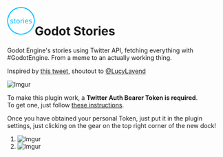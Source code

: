 <img src="addons/twitter_status/icon.png" align="left" width="64" height="64">

# Godot Stories
Godot Engine's stories using Twitter API, fetching everything with #GodotEngine. From a meme to an actually working thing.

Inspired by [this tweet](https://twitter.com/LucyLavend/status/1330114296433479680), shoutout to [@LucyLavend](https://twitter.com/LucyLavend)

![Imgur](https://imgur.com/X5ge7P7.gif)

To make this plugin work, a **Twitter Auth Bearer Token is required**.  
To get one, just follow [these instructions](https://developer.twitter.com/en/docs/authentication/oauth-2-0).  

Once you have obtained your personal Token, just put it in the plugin settings, just clicking on the gear on the top right corner of the new dock!  
1. ![Imgur](https://imgur.com/aAr726f.png)
2. ![Imgur](https://imgur.com/mX7t14J.png)
